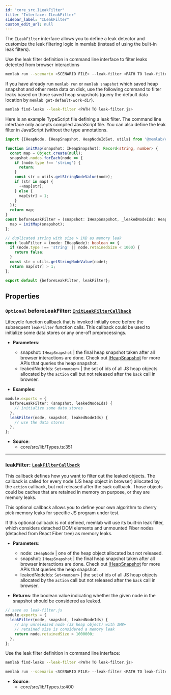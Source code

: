 ```yaml
---
id: "core_src.ILeakFilter"
title: "Interface: ILeakFilter"
sidebar_label: "ILeakFilter"
custom_edit_url: null
---
```


The `ILeakFilter` interface allows you to define a leak detector and
customize the leak filtering logic in memlab (instead of using the
built-in leak filters).

Use the leak filter definition in command line interface to filter
leaks detected from browser interactions
```bash
memlab run --scenario <SCENARIO FILE> --leak-filter <PATH TO leak-filter.js>
```

If you have already run `memlab run` or `memlab snapshot` which saved
heap snapshot and other meta data on disk, use the following command
to filter leaks based on those saved heap snapshots (query the default
data location by `memlab get-default-work-dir`).

```bash
memlab find-leaks --leak-filter <PATH TO leak-filter.js>
```
Here is an example TypeScript file defining a leak filter.
The command line interface only accepts compiled JavaScript file.
You can also define the leak filter in JavaScript (without the
type annotations.

```typescript
import {IHeapNode, IHeapSnapshot, HeapNodeIdSet, utils} from '@memlab/core';

function initMap(snapshot: IHeapSnapshot): Record<string, number> {
  const map = Object.create(null);
  snapshot.nodes.forEach(node => {
    if (node.type !== 'string') {
      return;
    }
    const str = utils.getStringNodeValue(node);
    if (str in map) {
      ++map[str];
    } else {
      map[str] = 1;
    }
  });
  return map;
}
const beforeLeakFilter = (snapshot: IHeapSnapshot, _leakedNodeIds: HeapNodeIdSet): void => {
  map = initMap(snapshot);
};

// duplicated string with size > 1KB as memory leak
const leakFilter = (node: IHeapNode): boolean => {
  if (node.type !== 'string' || node.retainedSize < 1000) {
    return false;
  }
  const str = utils.getStringNodeValue(node);
  return map[str] > 1;
};

export default {beforeLeakFilter, leakFilter};
```

## Properties

### <a id="beforeleakfilter" name="beforeleakfilter"></a> `Optional` **beforeLeakFilter**: [`InitLeakFilterCallback`](../modules/core_src.md#initleakfiltercallback)

Lifecycle function callback that is invoked initially once before
the subsequent `leakFilter` function calls. This callback could
be used to initialize some data stores or any one-off
preprocessings.

* **Parameters**:
  * snapshot: `IHeapSnapshot` | the final heap snapshot taken after
    all browser interactions are done.
    Check out [IHeapSnapshot](core_src.IHeapSnapshot.md) for more APIs that queries the heap snapshot.
  * leakedNodeIds: `Set<number>` | the set of ids of all JS heap objects
    allocated by the `action` call but not released after the `back` call
    in browser.

* **Examples**:
```typescript
module.exports = {
  beforeLeakFilter: (snapshot, leakedNodeIds) {
    // initialize some data stores
  },
  leakFilter(node, snapshot, leakedNodeIds) {
    // use the data stores
  },
};
```

 * **Source**:
    * core/src/lib/Types.ts:351

___

### <a id="leakfilter" name="leakfilter"></a> **leakFilter**: [`LeakFilterCallback`](../modules/core_src.md#leakfiltercallback)

This callback defines how you want to filter out the
leaked objects. The callback is called for every node (JS heap
object in browser) allocated by the `action` callback, but not
released after the `back` callback. Those objects could be caches
that are retained in memory on purpose, or they are memory leaks.

This optional callback allows you to define your own algorithm
to cherry pick memory leaks for specific JS program under test.

If this optional callback is not defined, memlab will use its
built-in leak filter, which considers detached DOM elements
and unmounted Fiber nodes (detached from React Fiber tree) as
memory leaks.

* **Parameters**:
  * node: `IHeapNode` | one of the heap object allocated but not released.
  * snapshot: `IHeapSnapshot` | the final heap snapshot taken after
    all browser interactions are done.
    Check out [IHeapSnapshot](core_src.IHeapSnapshot.md) for more APIs that queries the heap snapshot.
  * leakedNodeIds: `Set<number>` | the set of ids of all JS heap objects
    allocated by the `action` call but not released after the `back` call
    in browser.

* **Returns**: the boolean value indicating whether the given node in
  the snapshot should be considered as leaked.

```javascript
// save as leak-filter.js
module.exports = {
  leakFilter(node, snapshot, leakedNodeIds) {
    // any unreleased node (JS heap object) with 1MB+
    // retained size is considered a memory leak
    return node.retainedSize > 1000000;
  },
};
```

Use the leak filter definition in command line interface:
```bash
memlab find-leaks --leak-filter <PATH TO leak-filter.js>
```

```bash
memlab run --scenario <SCENARIO FILE> --leak-filter <PATH TO leak-filter.js>
```

 * **Source**:
    * core/src/lib/Types.ts:400
